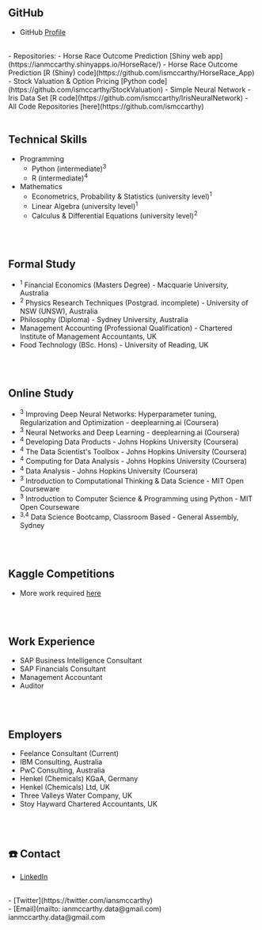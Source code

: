 ## GitHub
  - GitHub [Profile](https://github.com/ismccarthy)
<br>
  - Repositories:
    - Horse Race Outcome Prediction [Shiny web app](https://ianmccarthy.shinyapps.io/HorseRace/)
    - Horse Race Outcome Prediction [R (Shiny) code](https://github.com/ismccarthy/HorseRace_App)
    - Stock Valuation & Option Pricing [Python code](https://github.com/ismccarthy/StockValuation)
    - Simple Neural Network - Iris Data Set [R code](https://github.com/ismccarthy/IrisNeuralNetwork)
    - All Code Repositories [here](https://github.com/ismccarthy)
<br>
<br>

## Technical Skills
- Programming
  - Python (intermediate)<sup>3</sup>
  - R (intermediate)<sup>4</sup>
- Mathematics
  - Econometrics, Probability & Statistics (university level)<sup>1</sup>
  - Linear Algebra (university level)<sup>1</sup>
  - Calculus & Differential Equations (university level)<sup>2</sup>
<br>
<br>

## Formal Study
 - <sup>1</sup> Financial Economics (Masters Degree) - Macquarie University, Australia
 - <sup>2</sup> Physics Research Techniques (Postgrad. incomplete) - University of NSW (UNSW), Australia
 - Philosophy (Diploma) - Sydney University, Australia
 - Management Accounting (Professional Qualification) - Chartered Institute of Management Accountants, UK
 - Food Technology (BSc. Hons) - University of Reading, UK
<br>
<br>

## Online Study
- <sup>3</sup> Improving Deep Neural Networks: Hyperparameter tuning, Regularization and Optimization - deeplearning.ai (Coursera)
- <sup>3</sup> Neural Networks and Deep Learning - deeplearning.ai (Coursera)
- <sup>4</sup> Developing Data Products - Johns Hopkins University (Coursera)
- <sup>4</sup> The Data Scientist's Toolbox - Johns Hopkins University (Coursera)
- <sup>4</sup> Computing for Data Analysis - Johns Hopkins University (Coursera)
- <sup>4</sup> Data Analysis - Johns Hopkins University (Coursera)
- <sup>3</sup> Introduction to Computational Thinking & Data Science - MIT Open Courseware
- <sup>3</sup> Introduction to Computer Science & Programming using Python - MIT Open Courseware
- <sup>3,4</sup> Data Science Bootcamp, Classroom Based - General Assembly, Sydney
<br>
<br>

## Kaggle Competitions
- More work required [here](https://www.kaggle.com/ianmccarthy)
<br>
<br>

## Work Experience
- SAP Business Intelligence Consultant
- SAP Financials Consultant
- Management Accountant
- Auditor
<br>
<br>

## Employers
- Feelance Consultant (Current)
- IBM Consulting, Australia
- PwC Consulting, Australia
- Henkel (Chemicals) KGaA, Germany
- Henkel (Chemicals) Ltd, UK
- Three Valleys Water Company, UK
- Stoy Hayward Chartered Accountants, UK
<br>
<br>

## :telephone: Contact
  - [LinkedIn](https://www.linkedin.com/in/ismccarthy/)
<br>
  - [Twitter](https://twitter.com/iansmccarthy)
<br>
  - [Email](mailto: ianmccarthy.data@gmail.com) ianmccarthy.data@gmail.com
<br>
<br>
